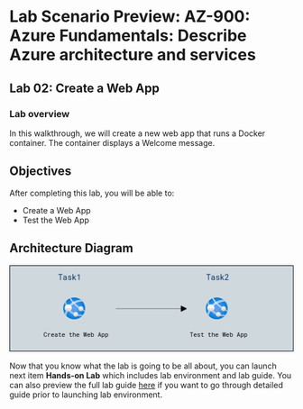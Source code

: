 # Lab Scenario Preview: AZ-900: Azure Fundamentals: Describe Azure architecture and services

## Lab 02: Create a Web App

### Lab overview

In this walkthrough, we will create a new web app that runs a Docker container. The container displays a Welcome message.

## Objectives

After completing this lab, you will be able to:

- Create a Web App
- Test the Web App

## Architecture Diagram

![](../images/az900lab02.PNG)

Now that you know what the lab is going to be all about, you can launch next item **Hands-on Lab** which includes lab environment and lab guide. You can also preview the full lab guide [here](https://experience.cloudlabs.ai/#/labguidepreview/9a6cc5c1-13bc-4a18-a9c4-593aa34a5909) if you want to go through detailed guide prior to launching lab environment.
